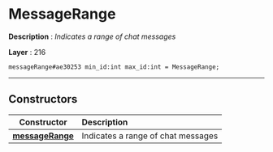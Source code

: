 # MessageRange

**Description** : *Indicates a range of chat messages*

**Layer** : 216

```tl
messageRange#ae30253 min_id:int max_id:int = MessageRange;
```

---

## Constructors

| Constructor | Description |
| :---: | :--- |
| [**messageRange**](constructor/messageRange) | Indicates a range of chat messages |